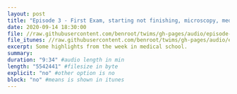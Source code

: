 ```yaml
---
layout: post
title: "Episode 3 - First Exam, starting not finishing, microscopy, meditation, clinical thinking"
date: 2020-09-14 18:30:00
file: //raw.githubusercontent.com/benroot/twims/gh-pages/audio/episode-03.mp3
file_itunes: //raw.githubusercontent.com/benroot/twims/gh-pages/audio/episode-03.m4a
excerpt: Some highlights from the week in medical school.
summary: 
duration: "9:34" #audio length in min
length: "5542441" #filesize in byte
explicit: "no" #other option is no
block: "no" #means is shown in itunes
---
```






